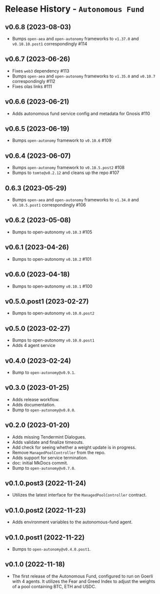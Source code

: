 # Release History - `Autonomous Fund`

## v0.6.8 (2023-08-03)
- Bumps `open-aea` and `open-autonomy` frameworks to `v1.37.0` and `v0.10.10.post1` correspondingly #114

## v0.6.7 (2023-06-26)
- Fixes `web3` dependency #113
- Bumps `open-aea` and `open-autonomy` frameworks to `v1.35.0` and `v0.10.7` correspondingly #112
- Fixes olas links #111

## v0.6.6 (2023-06-21)
- Adds autonomous fund service config and metadata for Gnosis #110

## v0.6.5 (2023-06-19)
- Bumps `open-autonomy` framework to `v0.10.6` #109

## v0.6.4 (2023-06-07)
- Bumps `open-autonomy` framework to `v0.10.5.post2` #108
- Bumps to `tomte@v0.2.12` and cleans up the repo #107

## 0.6.3 (2023-05-29)
- Bumps `open-aea` and `open-autonomy` frameworks to `v1.34.0` and `v0.10.5.post1` correspondingly #106

## v0.6.2 (2023-05-08)
- Bumps to open-autonomy `v0.10.3` #105

## v0.6.1 (2023-04-26)
- Bumps to open-autonomy `v0.10.2` #101

## v0.6.0 (2023-04-18)
- Bumps to open-autonomy `v0.10.1` #100

## v0.5.0.post1 (2023-02-27)
- Bumps to open-autonomy `v0.10.0.post2`
  
## v0.5.0 (2023-02-27)
- Bumps to open-autonomy `v0.10.0.post1`
- Adds 4 agent service

## v0.4.0 (2023-02-24)
- Bump to `open-autonomy@v0.9.1`.

## v0.3.0 (2023-01-25)
- Adds release workflow.
- Adds documentation.
- Bump to `open-autonomy@v0.8.0`.

## v0.2.0 (2023-01-20)
- Adds missing Tendermint Dialogues.
- Adds validate and finalize timeouts.
- Add check for seeing whether a weight update is in progress.
- Remove `ManagedPoolController` from the repo.
- Adds support for service termination.
- doc: initial MkDocs commit.
- Bump to `open-autonomy@v0.7.0`.

## v0.1.0.post3 (2022-11-24)
- Utilizes the latest interface for the `ManagedPoolController` contract.

## v0.1.0.post2 (2022-11-23)
- Adds environment variables to the autonomous-fund agent. 

## v0.1.0.post1 (2022-11-22)
- Bumps to `open-autonomy@v0.4.0.post1`. 

## v0.1.0 (2022-11-18)

- The first release of the Autonomous Fund, configured to run on Goerli with 4 agents. It utilizes the Fear and Greed Index to adjust the weights of a pool containing BTC, ETH and USDC.
